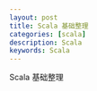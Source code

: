 ```yaml
---
layout: post
title: Scala 基础整理
categories: [scala]
description: Scala
keywords: Scala
---
```


Scala 基础整理
